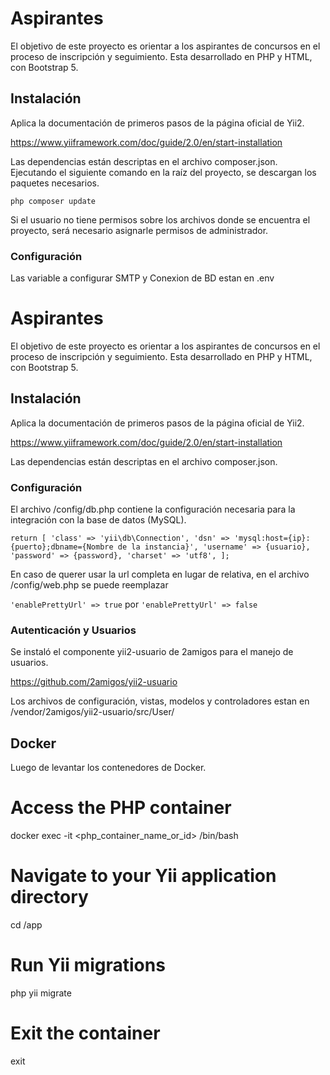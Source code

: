 
# Aspirantes

El objetivo de este proyecto es orientar a los aspirantes de concursos en el proceso de inscripción y seguimiento.
Esta desarrollado en PHP y HTML, con Bootstrap 5.

## Instalación

Aplica la documentación de primeros pasos de la página oficial de Yii2.

https://www.yiiframework.com/doc/guide/2.0/en/start-installation

Las dependencias están descriptas en el archivo composer.json.
Ejecutando el siguiente comando en la raíz del proyecto, se descargan los paquetes necesarios.

```php composer update```


Si el usuario no tiene permisos sobre los archivos donde se encuentra el proyecto, será necesario asignarle permisos de administrador.

### Configuración

Las variable a configurar SMTP y Conexion de BD estan en .env


# Aspirantes

El objetivo de este proyecto es orientar a los aspirantes de concursos en el proceso de inscripción y seguimiento.
Esta desarrollado en PHP y HTML, con Bootstrap 5.

## Instalación

Aplica la documentación de primeros pasos de la página oficial de Yii2.

https://www.yiiframework.com/doc/guide/2.0/en/start-installation

Las dependencias están descriptas en el archivo composer.json.

### Configuración

El archivo /config/db.php contiene la configuración necesaria para la integración con la base de datos (MySQL).

``
return [
    'class' => 'yii\db\Connection',
    'dsn' => 'mysql:host={ip}:{puerto};dbname={Nombre de la instancia}',
    'username' => {usuario},
    'password' => {password},
    'charset' => 'utf8',
];
``

En caso de querer usar la url completa en lugar de relativa, en el archivo /config/web.php se puede reemplazar 

``'enablePrettyUrl' => true`` por ``'enablePrettyUrl' => false ``

### Autenticación y Usuarios

Se instaló el componente yii2-usuario de 2amigos para el manejo de usuarios. 

https://github.com/2amigos/yii2-usuario

Los archivos de configuración, vistas, modelos y controladores estan en /vendor/2amigos/yii2-usuario/src/User/


## Docker
Luego de levantar los contenedores de Docker.

# Access the PHP container
docker exec -it <php_container_name_or_id> /bin/bash

# Navigate to your Yii application directory
cd /app

# Run Yii migrations
php yii migrate

# Exit the container
exit